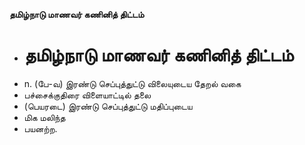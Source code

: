 **தமிழ்நாடு மாணவர் கணினித் திட்டம்**
- # தமிழ்நாடு மாணவர் கணினித் திட்டம்
- n. (பே-வ) இரண்டு செப்புத்துட்டு விலையுடைய தேறல் வகை
- பச்சைக்குதிரை விளையாட்டில்  தலை
- (பெயரடை) இரண்டு செப்புத்துட்டு மதிப்புடைய
- மிக மலிந்த
- பயனற்ற.

